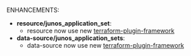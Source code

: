 <!-- markdownlint-disable-file MD013 MD041 -->
ENHANCEMENTS:

* **resource/junos_application_set**:
  * resource now use new [terraform-plugin-framework](https://github.com/hashicorp/terraform-plugin-framework)  
* **data-source/junos_application_sets**:
  * data-source now use new [terraform-plugin-framework](https://github.com/hashicorp/terraform-plugin-framework)
